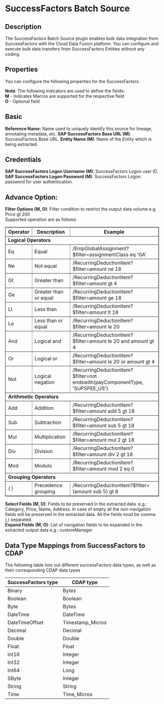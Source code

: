 # SuccessFactors Batch Source
## Description
The SuccessFactors Batch Source plugin enables bulk data integration from SuccessFactors with the Cloud Data Fusion
platform. You can configure and execute bulk data transfers from SuccessFactors Entities without any coding.

## Properties
You can configure the following properties for the SuccessFactors.

**Note**: The following indicators are used to define the fields:  
**M** - Indicates Macros are supported for the respective field  
**O** - Optional field

## Basic
**Reference Name:** Name used to uniquely identify this source for lineage,
annotating metadata, etc.
**SAP SuccessFactors Base URL (M)**: SuccessFactors Base URL.
**Entity Name (M)**: Name of the Entity which is being extracted.

## Credentials

**SAP SuccessFactors Logon Username (M)**: SuccessFactors Logon user ID.  
**SAP SuccessFactors Logon Password (M)**: SuccessFactors Logon password for user authentication.

## Advance Option:

**Filter Options (M, O)**: Filter condition to restrict the output data volume e.g. Price gt 200  
Supported operation are as follows:
<table border="1" cellspacing="0" cellpadding="0" aria-label="Filter Query Option Operators">
<tbody>
<tr>
<th>Operator</th>
<th>Description</th>
<th>Example</th>
</tr>
<tr>
<td colspan="3"><b>Logical Operators</b></td>
</tr>
<tr>
<td>Eq</td>
<td>Equal</td>
<td>/EmpGlobalAssignment?$filter=assignmentClass eq 'GA'</td>
</tr>
<tr>
<td>Ne</td>
<td>Not equal</td>
<td>/RecurringDeductionItem?$filter=amount ne 18</td>
</tr>
<tr>
<td>Gt</td>
<td>Greater than</td>
<td>/RecurringDeductionItem?$filter=amount gt 4</td>
</tr>
<tr>
<td>Ge</td>
<td>Greater than or equal</td>
<td>/RecurringDeductionItem?$filter=amount ge 18</td>
</tr>
<tr>
<td>Lt</td>
<td>Less than</td>
<td>/RecurringDeductionItem?$filter=amount lt 18</td>
</tr>
<tr>
<td>Le</td>
<td>Less than or equal</td>
<td>/RecurringDeductionItem?$filter=amount le 20</td>
</tr>
<tr>
<td>And</td>
<td>Logical and</td>
<td>/RecurringDeductionItem?$filter=amount le 20 and amount gt 4</td>
</tr>
<tr>
<td>Or</td>
<td>Logical or</td>
<td>/RecurringDeductionItem?$filter=amount le 20 or amount gt 4</td>
</tr>
<tr>
<td>Not</td>
<td>Logical negation</td>
<td>/RecurringDeductionItem?$filter=not endswith(payComponentType, 'SUPSPEE_US')</td>
</tr>
<tr>
<td colspan="3"><b>Arithmetic Operators</b></td>
</tr>
<tr>
<td>Add</td>
<td>Addition</td>
<td>/RecurringDeductionItem?$filter=amount add 5 gt 18</td>
</tr>
<tr>
<td>Sub</td>
<td>Subtraction</td>
<td>/RecurringDeductionItem?$filter=amount sub 5 gt 18</td>
</tr>
<tr>
<td>Mul</td>
<td>Multiplication</td>
<td>/RecurringDeductionItem?$filter=amount mul 2 gt 18</td>
</tr>
<tr>
<td>Div</td>
<td>Division</td>
<td>/RecurringDeductionItem?$filter=amount div 2 gt 18</td>
</tr>
<tr>
<td>Mod</td>
<td>Modulo</td>
<td>/RecurringDeductionItem?$filter=amount mod 2 eq 0</td>
</tr>
<tr>
<td colspan="3"><b>Grouping Operators</b></td>
</tr>
<tr>
<td>( )</td>
<td>Precedence grouping</td>
<td>/RecurringDeductionItem?$filter=(amount sub 5) gt 8</td>
</tr>
</tbody>
</table>   

**Select Fields (M, O)**: Fields to be preserved in the extracted data. e.g.: Category, Price, Name, Address. In case of empty all the non-navigation fields will be preserved in the extracted data.
All the fields must be comma (,) separated.  
**Expand Fields (M, O)**: List of navigation fields to be expanded in the extracted output data
e.g.: customManager

Data Type Mappings from SuccessFactors to CDAP
----------
The following table lists out different successFactors data types, as well as their corresponding CDAP data types

| SuccessFactors type | CDAP type |
|----------------|---------------|
| Binary         | Bytes         |
| Boolean        | Boolean       |
| Byte           | Bytes         |
| DateTime       | DateTime      |
| DateTimeOffset | Timestamp_Micros|
| Decimal        | Decimal       |
| Double         | Double        |
| Float          | Float         |
| Int16          | Integer       |
| Int32          | Integer       |
| Int64          | Long          |
| SByte          | Integer       |
| String         | String        |
| Time           | Time_Micros   |
